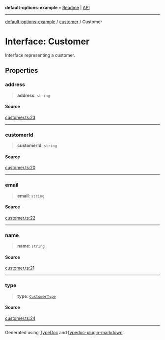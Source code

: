**default-options-example** • [Readme](../../README.md) \| [API](../../modules.md)

***

[default-options-example](../../README.md) / [customer](../README.md) / Customer

# Interface: Customer

Interface representing a customer.

## Properties

### address

> **address**: `string`

#### Source

[customer.ts:23](https://github.com/tgreyuk/typedoc-plugin-markdown-examples/blob/5f3948e/examples/01-typedoc-plugin-markdown/src/customer.ts#L23)

***

### customerId

> **customerId**: `string`

#### Source

[customer.ts:20](https://github.com/tgreyuk/typedoc-plugin-markdown-examples/blob/5f3948e/examples/01-typedoc-plugin-markdown/src/customer.ts#L20)

***

### email

> **email**: `string`

#### Source

[customer.ts:22](https://github.com/tgreyuk/typedoc-plugin-markdown-examples/blob/5f3948e/examples/01-typedoc-plugin-markdown/src/customer.ts#L22)

***

### name

> **name**: `string`

#### Source

[customer.ts:21](https://github.com/tgreyuk/typedoc-plugin-markdown-examples/blob/5f3948e/examples/01-typedoc-plugin-markdown/src/customer.ts#L21)

***

### type

> **type**: [`CustomerType`](../enumerations/CustomerType.md)

#### Source

[customer.ts:24](https://github.com/tgreyuk/typedoc-plugin-markdown-examples/blob/5f3948e/examples/01-typedoc-plugin-markdown/src/customer.ts#L24)

***

Generated using [TypeDoc](https://typedoc.org) and [typedoc-plugin-markdown](https://typedoc-plugin-markdown.org).
